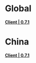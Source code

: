# Global

**[Client | 0.7.1](https://autopatchhk.yuanshen.com/client_app/pc_plus19/Genshin_0.7.1.zip)**

# China

**[Client | 0.7.1](https://autopatchcn.yuanshen.com/client_app/pc_plus19/YuanShen_0.7.1.zip)**